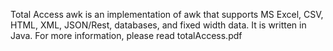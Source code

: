 Total Access awk is an implementation
of awk that supports MS Excel,
CSV, HTML, XML, JSON/Rest, databases, and 
fixed width data.  It is written
in Java.  For more information,
please read totalAccess.pdf
